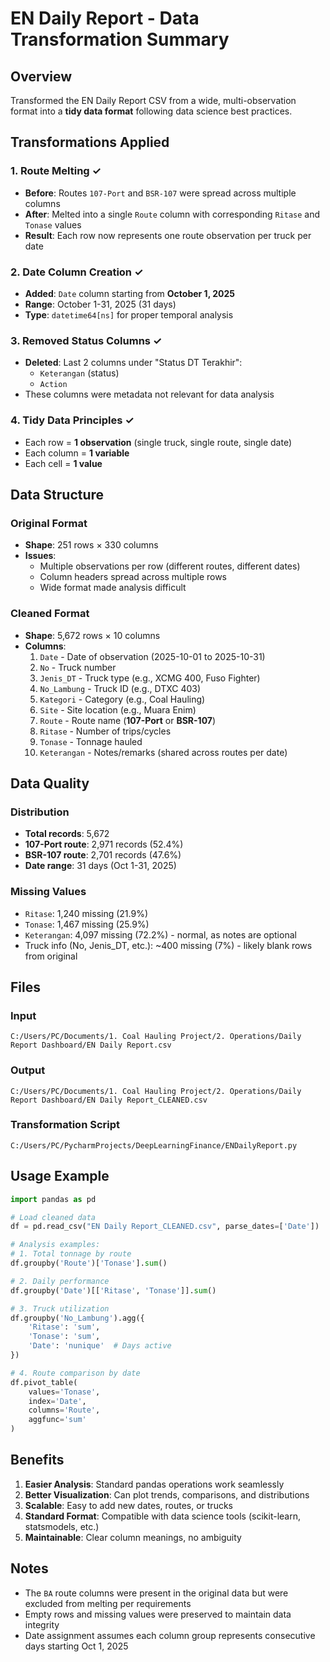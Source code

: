 # EN Daily Report - Data Transformation Summary

## Overview
Transformed the EN Daily Report CSV from a wide, multi-observation format into a **tidy data format** following data science best practices.

## Transformations Applied

### 1. **Route Melting** ✓
- **Before**: Routes `107-Port` and `BSR-107` were spread across multiple columns
- **After**: Melted into a single `Route` column with corresponding `Ritase` and `Tonase` values
- **Result**: Each row now represents one route observation per truck per date

### 2. **Date Column Creation** ✓
- **Added**: `Date` column starting from **October 1, 2025**
- **Range**: October 1-31, 2025 (31 days)
- **Type**: `datetime64[ns]` for proper temporal analysis

### 3. **Removed Status Columns** ✓
- **Deleted**: Last 2 columns under "Status DT Terakhir":
  - `Keterangan` (status)
  - `Action`
- These columns were metadata not relevant for data analysis

### 4. **Tidy Data Principles** ✓
- Each row = **1 observation** (single truck, single route, single date)
- Each column = **1 variable**
- Each cell = **1 value**

## Data Structure

### Original Format
- **Shape**: 251 rows × 330 columns
- **Issues**:
  - Multiple observations per row (different routes, different dates)
  - Column headers spread across multiple rows
  - Wide format made analysis difficult

### Cleaned Format
- **Shape**: 5,672 rows × 10 columns
- **Columns**:
  1. `Date` - Date of observation (2025-10-01 to 2025-10-31)
  2. `No` - Truck number
  3. `Jenis_DT` - Truck type (e.g., XCMG 400, Fuso Fighter)
  4. `No_Lambung` - Truck ID (e.g., DTXC 403)
  5. `Kategori` - Category (e.g., Coal Hauling)
  6. `Site` - Site location (e.g., Muara Enim)
  7. `Route` - Route name (**107-Port** or **BSR-107**)
  8. `Ritase` - Number of trips/cycles
  9. `Tonase` - Tonnage hauled
  10. `Keterangan` - Notes/remarks (shared across routes per date)

## Data Quality

### Distribution
- **Total records**: 5,672
- **107-Port route**: 2,971 records (52.4%)
- **BSR-107 route**: 2,701 records (47.6%)
- **Date range**: 31 days (Oct 1-31, 2025)

### Missing Values
- `Ritase`: 1,240 missing (21.9%)
- `Tonase`: 1,467 missing (25.9%)
- `Keterangan`: 4,097 missing (72.2%) - normal, as notes are optional
- Truck info (No, Jenis_DT, etc.): ~400 missing (7%) - likely blank rows from original

## Files

### Input
```
C:/Users/PC/Documents/1. Coal Hauling Project/2. Operations/Daily Report Dashboard/EN Daily Report.csv
```

### Output
```
C:/Users/PC/Documents/1. Coal Hauling Project/2. Operations/Daily Report Dashboard/EN Daily Report_CLEANED.csv
```

### Transformation Script
```
C:/Users/PC/PycharmProjects/DeepLearningFinance/ENDailyReport.py
```

## Usage Example

```python
import pandas as pd

# Load cleaned data
df = pd.read_csv("EN Daily Report_CLEANED.csv", parse_dates=['Date'])

# Analysis examples:
# 1. Total tonnage by route
df.groupby('Route')['Tonase'].sum()

# 2. Daily performance
df.groupby('Date')[['Ritase', 'Tonase']].sum()

# 3. Truck utilization
df.groupby('No_Lambung').agg({
    'Ritase': 'sum',
    'Tonase': 'sum',
    'Date': 'nunique'  # Days active
})

# 4. Route comparison by date
df.pivot_table(
    values='Tonase',
    index='Date',
    columns='Route',
    aggfunc='sum'
)
```

## Benefits

1. **Easier Analysis**: Standard pandas operations work seamlessly
2. **Better Visualization**: Can plot trends, comparisons, and distributions
3. **Scalable**: Easy to add new dates, routes, or trucks
4. **Standard Format**: Compatible with data science tools (scikit-learn, statsmodels, etc.)
5. **Maintainable**: Clear column meanings, no ambiguity

## Notes

- The `BA` route columns were present in the original data but were excluded from melting per requirements
- Empty rows and missing values were preserved to maintain data integrity
- Date assignment assumes each column group represents consecutive days starting Oct 1, 2025

